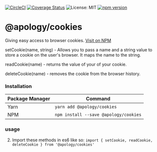 [![CircleCI](https://circleci.com/gh/apology-packs/cookies-js.svg?style=svg)](https://circleci.com/gh/Apology/cookies-js)
[![Coverage Status](https://coveralls.io/repos/github/apology-packs/cookies-js/badge.svg)](https://coveralls.io/github/apology-packs/cookies-js)
![License: MIT](https://img.shields.io/badge/License-MIT-green.svg)
[![npm version](https://badge.fury.io/js/%40apology%2Fcookies.svg)](https://badge.fury.io/js/%40apology%2Fcookies)

# @apology/cookies

Giving easy access to browser cookies.
[Visit on NPM](https://www.npmjs.com/package/@apology/cookies)

setCookie(name, string) - Allows you to pass a name and a string value to store a cookie on the user's browser. It maps the name to the string.

readCookie(name) - returns the value of your of your cookie.

deleteCookie(name) - removes the cookie from the browser history.


### Installation
|Package Manager|Command|
|-|-|
|Yarn| `yarn add @apology/cookies` |
|NPM| `npm install --save @apology/cookies` |


### usage

2) Import these methods in es6 like so:
`import { setCookie, readCookie, deleteCookie } from '@apology/cookies'`
